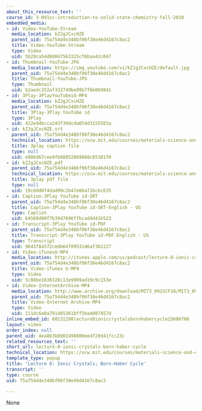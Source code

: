 ```yaml
---
about_this_resource_text: ''
course_id: 3-091sc-introduction-to-solid-state-chemistry-fall-2010
embedded_media:
- id: Video-YouTube-Stream
  media_location: kZJgJCxcHZE
  parent_uid: 75a754d4e348bf06f38e46d4167c8ac2
  title: Video-YouTube-Stream
  type: Video
  uid: 5b29ca54d60847563325cf6baa42c047
- id: Thumbnail-YouTube-JPG
  media_location: https://img.youtube.com/vi/kZJgJCxcHZE/default.jpg
  parent_uid: 75a754d4e348bf06f38e46d4167c8ac2
  title: Thumbnail-YouTube-JPG
  type: Thumbnail
  uid: b2aedc352af332749be09b7f6b069841
- id: 3Play-3PlayYouTubeid-MP4
  media_location: kZJgJCxcHZE
  parent_uid: 75a754d4e348bf06f38e46d4167c8ac2
  title: 3Play-3Play YouTube id
  type: 3Play
  uid: 422e9dbcca243f39dcda054d3155503a
- id: kZJgJCxcHZE.srt
  parent_uid: 75a754d4e348bf06f38e46d4167c8ac2
  technical_location: https://ocw.mit.edu/courses/materials-science-and-engineering/3-091sc-introduction-to-solid-state-chemistry-fall-2010/resource-index/lecture-8-ionic-crystals-born-haber-cycle/kZJgJCxcHZE.srt
  title: 3play caption file
  type: null
  uid: e98bd67cee9fb08052069068c85101f0
- id: kZJgJCxcHZE.pdf
  parent_uid: 75a754d4e348bf06f38e46d4167c8ac2
  technical_location: https://ocw.mit.edu/courses/materials-science-and-engineering/3-091sc-introduction-to-solid-state-chemistry-fall-2010/resource-index/lecture-8-ionic-crystals-born-haber-cycle/kZJgJCxcHZE.pdf
  title: 3play pdf file
  type: null
  uid: 19c60d0f4dad99c2b47e86a72bcbc635
- id: Caption-3Play YouTube id-SRT
  parent_uid: 75a754d4e348bf06f38e46d4167c8ac2
  title: Caption-3Play YouTube id-SRT-English - US
  type: Caption
  uid: 64560d90f7b39d7696ffbcad4d41b523
- id: Transcript-3Play YouTube id-PDF
  parent_uid: 75a754d4e348bf06f38e46d4167c8ac2
  title: Transcript-3Play YouTube id-PDF-English - US
  type: Transcript
  uid: 9643f8a572cedb6df0953146af362227
- id: Video-iTunesU-MP4
  media_location: http://itunes.apple.com/us/podcast/lecture-8-ionic-crystals-born/id414239810?i=90316908
  parent_uid: 75a754d4e348bf06f38e46d4167c8ac2
  title: Video-iTunes U-MP4
  type: Video
  uid: 5c86be1638328c13e9969ad19c9c153e
- id: Video-InternetArchive-MP4
  media_location: http://www.archive.org/download/MIT3_091SCF10/MIT3_091SCF10lec08_300k.mp4
  parent_uid: 75a754d4e348bf06f38e46d4167c8ac2
  title: Video-Internet Archive-MP4
  type: Video
  uid: 111dc6a0a791465361bff5badd07457d
inline_embed_id: 60131298lecture8ioniccrystalsbornhabercycle25606706
layout: video
order_index: null
parent_uid: 4ea8b3b8902498600ee4f20d41fcc23c
related_resources_text: ''
short_url: lecture-8-ionic-crystals-born-haber-cycle
technical_location: https://ocw.mit.edu/courses/materials-science-and-engineering/3-091sc-introduction-to-solid-state-chemistry-fall-2010/resource-index/lecture-8-ionic-crystals-born-haber-cycle
template_type: popup
title: 'Lecture 8: Ionic Crystals; Born-Haber Cycle'
transcript: ''
type: course
uid: 75a754d4e348bf06f38e46d4167c8ac2

---
```

None